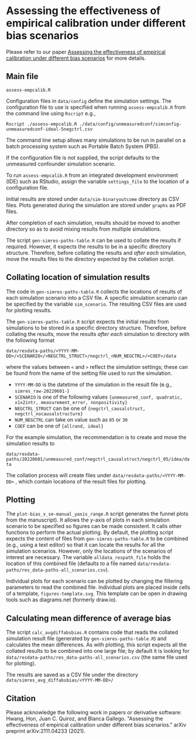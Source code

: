 # Assessing the effectiveness of empirical calibration under different bias scenarios

Please refer to our paper [Assessing the effectiveness of empirical calibration under different bias scenarios](https://arxiv.org/abs/2111.04233) for more details.

## Main file

`assess-empcalib.R`

Configuration files in `data/config` define the simulation settings.
The configuration file to use is specified when running
`assess-empcalib.R` from the command line using `Rscript` e.g.,

    Rscript ./assess-empcalib.R ./data/config/unmeasuredconf/simconfig-unmeasuredconf-ideal-5negctrl.csv

The command line setup allows many simulations to be run in parallel on a batch processing
system such as Portable Batch System (PBS).

If the configuration file is not supplied, the script defaults to the
unmeasured confounder simulation scenario.

To run `assess-empcalib.R` from an integrated development environment (IDE)
such as RStudio, assign the variable `settings_file` to the location of a
configuration file.

Initial results are stored under `data/sim-binaryoutcome` directory as
CSV files. Plots generated during the simulation are stored under
`graphs` as PDF files.

After completion of each simulation, results should be moved to another
directory so as to avoid mixing results from multiple simulations.

The script `gen-simres-paths-table.R` can be used to collate the results if required.
However, it expects the results to be in a specific directory structure.
Therefore, before collating the results and *after each* simulation, move the results files to the directory expected by the collation
script.

## Collating location of simulation results

The code in `gen-simres-paths-table.R` collects the locations of results of each simulation
scenario into a CSV file. A specific simulation scenario can be specified by
the variable `sim_scenario`. The resulting CSV files are used for plotting results.

The `gen-simres-paths-table.R` script expects the initial results from simulations to be
stored in a specific directory structure. Therefore, before collating the results,
move the results *after each* simulation to directory with the following format

    data/resdata-paths/<YYYY-MM-DD>/<SCENARIO>/<NEGCTRL_STRUCT>/negctrl_<NUM_NEGCTRL>/<COEF>/data

where the values between `<` and `>` reflect the simulation settings; these can be found from
the name of the setting file used to run the simulation.

  - `YYYY-MM-DD` is the datetime of the simulation in the result file (e.g., `simres_raw-20220601-`)
  - `SCENARIO` is one of the following values
    `{unmeasured_conf, quadratic, x1x2intr, measurement_error, nonpositivity}`
  - `NEGCTRL_STRUCT` can be one of `{negctrl_causalstruct, negctrl_nocausalstructure}`
  - `NUM_NEGCTRL` can take on value such as `05` or `30`
  - `COEF` can be one of `{allrand, ideal}`
  
For the example simulation, the recommendation is to create and move the simulation results to

  `data/resdata-paths/20220601/unmeasured_conf/negctrl_causalstruct/negctrl_05/idea/data`

The collation process will create files under `data/resdata-paths/<YYYY-MM-DD>` , 
which contain locations of the result files for plotting. 

## Plotting

The `plot-bias_v_se-manual_yaxis_range.R` script generates the funnel plots from the manuscript). It allows the y-axis of plots in each simulation scenario to be specified so
figures can be made consistent. It calls other functions to perform the actual plotting. By default, the plotting script expects the content of files from `gen-simres-paths-table.R` to be combined (e.g.,
using a text editor) so that it can locate the results for all the simulation scenarios.
However, only the locations of the scenarios of interest are necessary. The variable
`alldata_respath_file` holds the location of this combined file (defaults to a file named
`data/resdata-paths/res_data-paths-all_scenarios.csv`).

Individual plots for each scenario can be plotted by changing the filtering parameters to read
the combined file. Individual plots are placed inside cells of a template, `figures-template.svg`.
This template can be open in drawing tools such as diagrams.net (formerly draw.io).

## Calculating mean difference of average bias

The script `calc_avgdiffabsbias.R` contains code that reads the collated simulation result
file (generated by `gen-simres-paths-table.R`) and calculates the mean differences. As with plotting, this script expects all the collated results to be combined into one large file;
by default it is looking for
`data/resdata-paths/res_data-paths-all_scenarios.csv` (the same file used for plotting).

The results are saved as a CSV file under the directory `data/simres_avg_diffabsbias/<YYYY-MM-DD>/`

## Citation
Please acknowledge the following work in papers or derivative software:  
Hwang, Hon, Juan C. Quiroz, and Blanca Gallego. "Assessing the effectiveness of empirical calibration under different bias scenarios." arXiv preprint arXiv:2111.04233 (2021).
